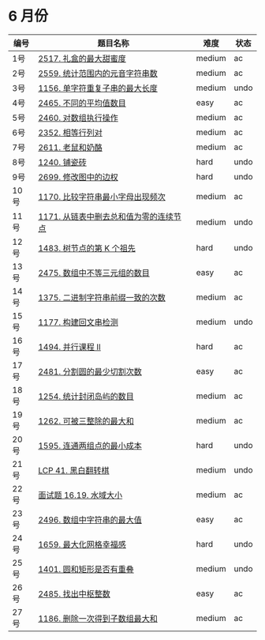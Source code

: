 # 6 月份

**编号**|**题目名称**|**难度**|**状态**
--------|------------|--------|--------
1号|[2517. 礼盒的最大甜蜜度](./第1题%202517.%20礼盒的最大甜蜜度)|medium|ac
2号|[2559. 统计范围内的元音字符串数](./第2题%202559.%20统计范围内的元音字符串数)|medium|ac
3号|[1156. 单字符重复子串的最大长度](./第3题%201156.%20单字符重复子串的最大长度)|medium|undo
4号|[2465. 不同的平均值数目](./第4题%202465.%20不同的平均值数目)|easy|ac
5号|[2460. 对数组执行操作](./第5题%202460.%20对数组执行操作)|medium|ac
6号|[2352. 相等行列对](./第6题%202352.%20相等行列对)|medium|ac
7号|[2611. 老鼠和奶酪](./第7题%202611.%20老鼠和奶酪)|medium|ac
8号|[1240. 铺瓷砖](./第8题%201240.%20铺瓷砖)|hard|undo
9号|[2699. 修改图中的边权](./第9题%202699.%20修改图中的边权)|hard|undo
10号|[1170. 比较字符串最小字母出现频次](./第10题%201170.%20比较字符串最小字母出现频次)|medium|ac
11号|[1171. 从链表中删去总和值为零的连续节点](./第11题%201171.%20从链表中删去总和值为零的连续节点)|medium|undo
12号|[1483. 树节点的第 K 个祖先](./第12题%201483.%20树节点的第%20K%20个祖先)|hard|undo
13号|[2475. 数组中不等三元组的数目](./第13题%202475.%20数组中不等三元组的数目)|easy|ac
14号|[1375. 二进制字符串前缀一致的次数](./第14题%201375.%20二进制字符串前缀一致的次数)|medium|ac
15号|[1177. 构建回文串检测](./第15题%201177.%20构建回文串检测)|medium|undo
16号|[1494. 并行课程 II](./第16题%201494.%20并行课程%20II)|hard|ac
17号|[2481. 分割圆的最少切割次数](./第17题%202481.%20分割圆的最少切割次数)|easy|ac
18号|[1254. 统计封闭岛屿的数目](./第18题%201254.%20统计封闭岛屿的数目)|medium|ac
19号|[1262. 可被三整除的最大和](./第19题%201262.%20可被三整除的最大和)|medium|ac
20号|[1595. 连通两组点的最小成本](./第20题%201595.%20连通两组点的最小成本)|hard|undo
21号|[LCP 41. 黑白翻转棋](./第19题%20LCP%2041.%20黑白翻转棋)|medium|undo
22号|[面试题 16.19. 水域大小](./第20题%20面试题%2016.19.%20水域大小)|medium|ac
23号|[2496. 数组中字符串的最大值](./第23题%202496.%20数组中字符串的最大值)|easy|ac
24号|[1659. 最大化网格幸福感](./第24题%201659.%20最大化网格幸福感)|hard|undo
25号|[1401. 圆和矩形是否有重叠](./第25题%201401.%20圆和矩形是否有重叠)|medium|undo
26号|[2485. 找出中枢整数](./第26题%202485.%20找出中枢整数)|easy|ac
27号|[1186. 删除一次得到子数组最大和](./第27题%201186.%20删除一次得到子数组最大和)|medium|ac
